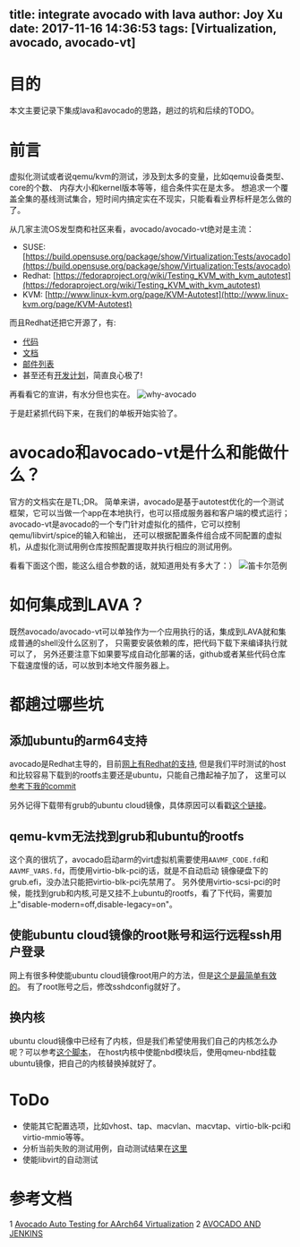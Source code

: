 title: integrate avocado with lava
author: Joy Xu
date: 2017-11-16 14:36:53
tags: [Virtualization, avocado, avocado-vt]
---

# 目的

本文主要记录下集成lava和avocado的思路，趟过的坑和后续的TODO。

# 前言

虚拟化测试或者说qemu/kvm的测试，涉及到太多的变量，比如qemu设备类型、core的个数、
内存大小和kernel版本等等，组合条件实在是太多。
想追求一个覆盖全集的基线测试集合，短时间内搞定实在不现实，只能看看业界标杆是怎么做的了。

从几家主流OS发型商和社区来看，avocado/avocado-vt绝对是主流：
* SUSE: [https://build.opensuse.org/package/show/Virtualization:Tests/avocado](https://build.opensuse.org/package/show/Virtualization:Tests/avocado)
* Redhat: [https://fedoraproject.org/wiki/Testing_KVM_with_kvm_autotest](https://fedoraproject.org/wiki/Testing_KVM_with_kvm_autotest)
* KVM: [http://www.linux-kvm.org/page/KVM-Autotest](http://www.linux-kvm.org/page/KVM-Autotest)

而且Redhat还把它开源了，有:
* [代码](https://github.com/avocado-framework/avocado-vt)
* [文档](http://avocado-vt.readthedocs.io/en/latest/)
* [邮件列表](https://www.redhat.com/mailman/listinfo/avocado-devel)
* 甚至还有[开发计划](https://trello.com/b/WbqPNl2S/avocado)，简直良心极了!

再看看它的宣讲，有水分但也实在。
![why-avocado](http://omeik3jj4.bkt.clouddn.com/why-avocado.png)

于是赶紧抓代码下来，在我们的单板开始实验了。

# avocado和avocado-vt是什么和能做什么？

官方的文档实在是TL;DR。
简单来讲，avocado是基于autotest优化的一个测试框架，它可以当做一个app在本地执行，也可以搭成服务器和客户端的模式运行；
avocado-vt是avocado的一个专门针对虚拟化的插件，它可以控制qemu/libvirt/spice的输入和输出，
还可以根据配置条件组合成不同配置的虚拟机，从虚拟化测试用例仓库按照配置提取并执行相应的测试用例。

看看下面这个图，能这么组合参数的话，就知道用处有多大了：）
![笛卡尔范例](http://omeik3jj4.bkt.clouddn.com/multiplexer.png)

# 如何集成到LAVA？
既然avocado/avocado-vt可以单独作为一个应用执行的话，集成到LAVA就和集成普通的shell没什么区别了，
只需要安装依赖的库，把代码下载下来编译执行就可以了，
另外还要注意下如果要写成自动化部署的话，github或者某些代码仓库下载速度慢的话，可以放到本地文件服务器上。

# 都趟过哪些坑

## 添加ubuntu的arm64支持
avocado是Redhat主导的，目前[网上有Redhat的支持](https://github.com/huangwei/linaro-sfo17/blob/master/test-qemu-rhel.cfg),
但是我们平时测试的host和比较容易下载到的rootfs主要还是ubuntu，只能自己撸起袖子加了，
这里可以[参考下我的commit](https://github.com/joyxu/avocado-vt/commit/2b93fdb7af9eec0394aa247056226270cca1733ea)

另外记得下载带有grub的ubuntu cloud镜像，具体原因可以看戳[这个链接](https://lists.ubuntu.com/archives/ubuntu-cloud/2013-December/000929.html)。

## qemu-kvm无法找到grub和ubuntu的rootfs
这个真的很坑了，avocado启动arm的virt虚拟机需要使用`AAVMF_CODE.fd`和`AAVMF_VARS.fd`，而使用virtio-blk-pci的话，就是不自动启动
镜像硬盘下的grub.efi，没办法只能把virtio-blk-pci先禁用了。
另外使用virtio-scsi-pci的时候，能找到grub和内核,可是又挂不上ubuntu的rootfs，看了下代码，需要加上"disable-modern=off,disable-legacy=on"。

## 使能ubuntu cloud镜像的root账号和运行远程ssh用户登录
网上有很多种使能ubuntu cloud镜像root用户的方法，但是[这个是最简单有效的](https://askubuntu.com/questions/92556/how-do-i-boot-into-a-root-shell)。
有了root账号之后，修改sshdconfig就好了。

## 换内核
ubuntu cloud镜像中已经有了内核，但是我们希望使用我们自己的内核怎么办呢？可以参考[这个脚本](https://github.com/joyxu/linaro-test-definitions/blob/master/ubuntu/scripts/qemu-kvm/test.sh)，
在host内核中使能nbd模块后，使用qmeu-nbd挂载ubuntu镜像，把自己的内核替换掉就好了。

# ToDo
* 使能其它配置选项，比如vhost、tap、macvlan、macvtap、virtio-blk-pci和virtio-mmio等等。
* 分析当前失败的测试用例，自动测试结果在[这里](http://120.31.149.194:800/dashboard/image-charts/Plinth)
* 使能libvirt的自动测试

# 参考文档
1 [Avocado Auto Testing for AArch64 Virtualization](https://www.slideshare.net/linaroorg/avocado-auto-testing-for-aarch64-virtualization-sfo17502)
2 [AVOCADO AND JENKINS](https://schd.ws/hosted_files/devconfcz2016/c8/devconf_yash_lukas_final.pdf)
